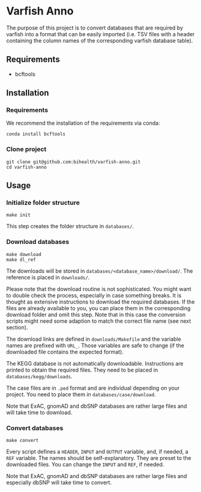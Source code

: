 # Varfish Anno

The purpose of this project is to convert databases that are required by
varfish into a format that can be easily imported (i.e. TSV files with a header
containing the column names of the corresponding varfish database table).

## Requirements

* bcftools

## Installation

### Requirements

We recommend the installation of the requirements via conda:

```
conda install bcftools
```

### Clone project

```
git clone git@github.com:bihealth/varfish-anno.git
cd varfish-anno
```

## Usage

### Initialize folder structure

```
make init
```

This step creates the folder structure in `databases/`.

### Download databases

```
make download
make dl_ref
```

The downloads will be stored in `databases/<database_name>/download/`.
The reference is placed in `downloads/`.

Please note that the download routine is not sophisticated. You might want to
double check the process, especially in case something breaks. It is thought
as extensive instructions to download the required databases. If the files are
already available to you, you can place them in the corresponding download
folder and omit this step. Note that in this case the conversion scripts might
need some adaption to match the correct file name (see next section).

The download links are defined in `downloads/Makefile` and the variable names
are prefixed with `URL_`. Those variables are safe to change (if the downloaded
file contains the expected format).

The KEGG database is not automatically downloadable. Instructions are printed
to obtain the required files. They need to be placed in
`databases/kegg/downloads`.

The case files are in `.ped` format and are individual depending on your
project. You need to place them in `databases/case/download`.

Note that ExAC, gnomAD and dbSNP databases are rather large files and will take
time to download.

### Convert databases

```
make convert
```

Every script defines a `HEADER`, `INPUT` and `OUTPUT` variable, and, if needed,
a `REF` variable. The names should be self-explanatory. They are preset to the
downloaded files. You can change the `INPUT` and `REF`, if needed.

Note that ExAC, gnomAD and dbSNP databases are rather large files and
especially dbSNP will take time to convert.